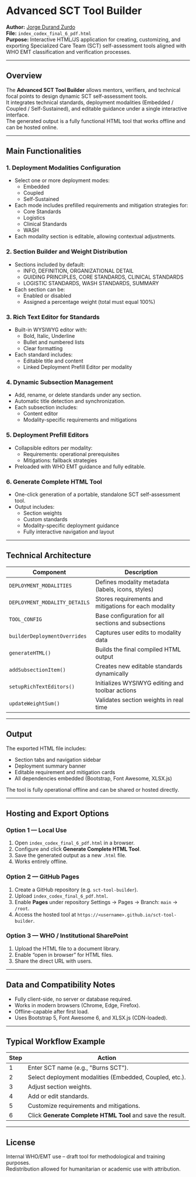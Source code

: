 # Advanced SCT Tool Builder

**Author:** [Jorge Durand Zurdo](mailto:joduzu@gmail.com)  
**File:** `index_codex_final_6_pdf.html`  
**Purpose:** Interactive HTML/JS application for creating, customizing, and exporting Specialized Care Team (SCT) self-assessment tools aligned with WHO EMT classification and verification processes.

---

## Overview

The **Advanced SCT Tool Builder** allows mentors, verifiers, and technical focal points to design dynamic SCT self-assessment tools.  
It integrates technical standards, deployment modalities (Embedded / Coupled / Self-Sustained), and editable guidance under a single interactive interface.  
The generated output is a fully functional HTML tool that works offline and can be hosted online.

---

## Main Functionalities

### 1. Deployment Modalities Configuration
- Select one or more deployment modes:
  - Embedded  
  - Coupled  
  - Self-Sustained
- Each mode includes prefilled requirements and mitigation strategies for:
  - Core Standards  
  - Logistics  
  - Clinical Standards  
  - WASH
- Each modality section is editable, allowing contextual adjustments.

### 2. Section Builder and Weight Distribution
- Sections included by default:
  - INFO, DEFINITION, ORGANIZATIONAL DETAIL  
  - GUIDING PRINCIPLES, CORE STANDARDS, CLINICAL STANDARDS  
  - LOGISTIC STANDARDS, WASH STANDARDS, SUMMARY
- Each section can be:
  - Enabled or disabled  
  - Assigned a percentage weight (total must equal 100%)

### 3. Rich Text Editor for Standards
- Built-in WYSIWYG editor with:
  - Bold, Italic, Underline
  - Bullet and numbered lists
  - Clear formatting
- Each standard includes:
  - Editable title and content  
  - Linked Deployment Prefill Editor per modality

### 4. Dynamic Subsection Management
- Add, rename, or delete standards under any section.
- Automatic title detection and synchronization.
- Each subsection includes:
  - Content editor  
  - Modality-specific requirements and mitigations

### 5. Deployment Prefill Editors
- Collapsible editors per modality:
  - Requirements: operational prerequisites  
  - Mitigations: fallback strategies
- Preloaded with WHO EMT guidance and fully editable.

### 6. Generate Complete HTML Tool
- One-click generation of a portable, standalone SCT self-assessment tool.
- Output includes:
  - Section weights
  - Custom standards
  - Modality-specific deployment guidance
  - Fully interactive navigation and layout

---

## Technical Architecture

| Component | Description |
|------------|-------------|
| `DEPLOYMENT_MODALITIES` | Defines modality metadata (labels, icons, styles) |
| `DEPLOYMENT_MODALITY_DETAILS` | Stores requirements and mitigations for each modality |
| `TOOL_CONFIG` | Base configuration for all sections and subsections |
| `builderDeploymentOverrides` | Captures user edits to modality data |
| `generateHTML()` | Builds the final compiled HTML output |
| `addSubsectionItem()` | Creates new editable standards dynamically |
| `setupRichTextEditors()` | Initializes WYSIWYG editing and toolbar actions |
| `updateWeightSum()` | Validates section weights in real time |

---

## Output

The exported HTML file includes:
- Section tabs and navigation sidebar  
- Deployment summary banner  
- Editable requirement and mitigation cards  
- All dependencies embedded (Bootstrap, Font Awesome, XLSX.js)

The tool is fully operational offline and can be shared or hosted directly.

---

## Hosting and Export Options

### Option 1 — Local Use
1. Open `index_codex_final_6_pdf.html` in a browser.  
2. Configure and click **Generate Complete HTML Tool**.  
3. Save the generated output as a new `.html` file.  
4. Works entirely offline.

### Option 2 — GitHub Pages
1. Create a GitHub repository (e.g. `sct-tool-builder`).  
2. Upload `index_codex_final_6_pdf.html`.  
3. Enable **Pages** under repository Settings → Pages → Branch: `main` → `/root`.  
4. Access the hosted tool at `https://<username>.github.io/sct-tool-builder`.

### Option 3 — WHO / Institutional SharePoint
1. Upload the HTML file to a document library.  
2. Enable “open in browser” for HTML files.  
3. Share the direct URL with users.  

---

## Data and Compatibility Notes
- Fully client-side, no server or database required.  
- Works in modern browsers (Chrome, Edge, Firefox).  
- Offline-capable after first load.  
- Uses Bootstrap 5, Font Awesome 6, and XLSX.js (CDN-loaded).

---

## Typical Workflow Example

| Step | Action |
|------|---------|
| 1 | Enter SCT name (e.g., "Burns SCT"). |
| 2 | Select deployment modalities (Embedded, Coupled, etc.). |
| 3 | Adjust section weights. |
| 4 | Add or edit standards. |
| 5 | Customize requirements and mitigations. |
| 6 | Click **Generate Complete HTML Tool** and save the result. |

---

## License
Internal WHO/EMT use – draft tool for methodological and training purposes.  
Redistribution allowed for humanitarian or academic use with attribution.

